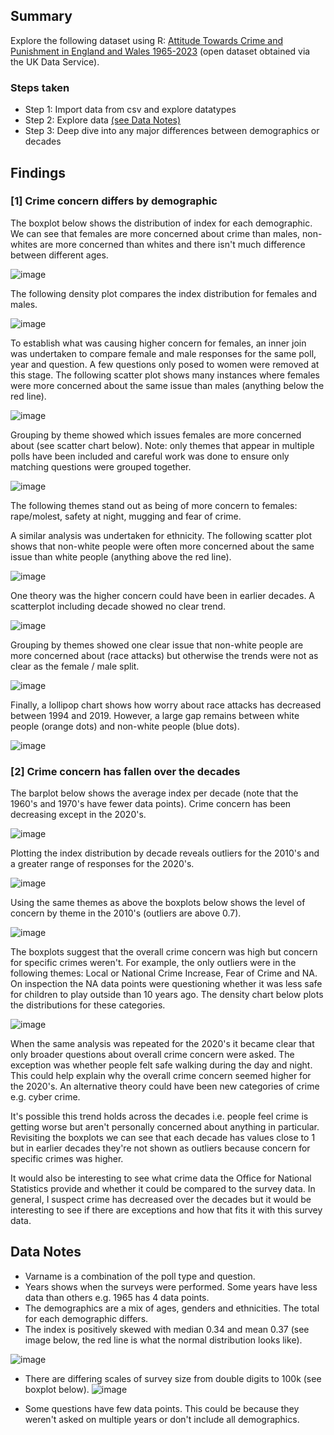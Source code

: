 ## Summary
Explore the following dataset using R: [Attitude Towards Crime and Punishment in England and Wales 1965-2023](https://beta.ukdataservice.ac.uk/datacatalogue/studies/study?id=857473) (open dataset obtained via the UK Data Service). 

### Steps taken

- Step 1: Import data from csv and explore datatypes
- Step 2: Explore data [(see Data Notes)](#data-notes)  
- Step 3: Deep dive into any major differences between demographics or decades

## Findings
### [1] Crime concern differs by demographic
The boxplot below shows the distribution of index for each demographic. We can see that females are more concerned about crime than males, non-whites are more concerned than whites and there isn't much difference between different ages. 

![image](https://github.com/user-attachments/assets/c555c9d8-5087-428f-8cff-83e7e94c385d)

The following density plot compares the index distribution for females and males.

![image](https://github.com/user-attachments/assets/5d455e92-5ba7-48ae-8e25-892f6748e6ba)

To establish what was causing higher concern for females, an inner join was undertaken to compare female and male responses for the same poll, year and question. A few questions only posed to women were removed at this stage. The following scatter plot shows many instances where females were more concerned about the same issue than males (anything below the red line). 

![image](https://github.com/user-attachments/assets/04f57f9d-f326-49c6-9145-bc3622c9b099)

Grouping by theme showed which issues females are more concerned about (see scatter chart below). Note: only themes that appear in multiple polls have been included and careful work was done to ensure only matching questions were grouped together. 

![image](https://github.com/user-attachments/assets/5da887e0-04a9-4121-9f14-c63edfe078fb)

The following themes stand out as being of more concern to females: rape/molest, safety at night, mugging and fear of crime.

A similar analysis was undertaken for ethnicity. The following scatter plot shows that non-white people were often more concerned about the same issue than white people (anything above the red line). 

![image](https://github.com/user-attachments/assets/de31f389-5038-4487-8891-30942fe270b1)

One theory was the higher concern could have been in earlier decades. A scatterplot including decade showed no clear trend. 

![image](https://github.com/user-attachments/assets/41042a4d-22f4-403a-a33e-f56686f86007)

Grouping by themes showed one clear issue that non-white people are more concerned about (race attacks) but otherwise the trends were not as clear as the female / male split. 

![image](https://github.com/user-attachments/assets/972f2683-b6db-405c-be4e-e945f3ed06f0)

Finally, a lollipop chart shows how worry about race attacks has decreased between 1994 and 2019. However, a large gap remains between white people (orange dots) and non-white people (blue dots). 

![image](https://github.com/user-attachments/assets/92c7d4f4-80fc-4a64-b51a-8e0d4dcf87f3)

### [2] Crime concern has fallen over the decades
The barplot below shows the average index per decade (note that the 1960's and 1970's have fewer data points). Crime concern has been decreasing except in the 2020's.

![image](https://github.com/user-attachments/assets/fcd99234-5063-4cce-8f5d-f4f6fd2cd10f)

Plotting the index distribution by decade reveals outliers for the 2010's and a greater range of responses for the 2020's.

![image](https://github.com/user-attachments/assets/b59f911b-a889-48c4-b4b8-d26a87a5b6ef)

Using the same themes as above the boxplots below shows the level of concern by theme in the 2010's (outliers are above 0.7).

![image](https://github.com/user-attachments/assets/4865cfcd-fc7b-41a7-a5d7-6b3c46ff1da3)

The boxplots suggest that the overall crime concern was high but concern for specific crimes weren't. For example, the only outliers were in the following themes: Local or National Crime Increase, Fear of Crime and NA. On inspection the NA data points were questioning whether it was less safe for children to play outside than 10 years ago. The density chart below plots the distributions for these categories.

![image](https://github.com/user-attachments/assets/7c35fc2a-73bb-44f5-9fdf-49f3f84c8b36)

When the same analysis was repeated for the 2020's it became clear that only broader questions about overall crime concern were asked. The exception was whether people felt safe walking during the day and night. This could help explain why the overall crime concern seemed higher for the 2020's. An alternative theory could have been new categories of crime e.g. cyber crime.

It's possible this trend holds across the decades i.e. people feel crime is getting worse but aren't personally concerned about anything in particular. Revisiting the boxplots we can see that each decade has values close to 1 but in earlier decades they're not shown as outliers because concern for specific crimes was higher.  

It would also be interesting to see what crime data the Office for National Statistics provide and whether it could be compared to the survey data. In general, I suspect crime has decreased over the decades but it would be interesting to see if there are exceptions and how that fits it with this survey data.

## Data Notes
- Varname is a combination of the poll type and question.
- Years shows when the surveys were performed. Some years have less data than others e.g. 1965 has 4 data points.
- The demographics are a mix of ages, genders and ethnicities. The total for each demographic differs.
- The index is positively skewed with median 0.34 and mean 0.37 (see image below, the red line is what the normal distribution looks like).

![image](https://github.com/user-attachments/assets/a5e5bfaf-f40f-4452-b439-7e1078cac35f)

- There are differing scales of survey size from double digits to 100k (see boxplot below).
![image](https://github.com/user-attachments/assets/e3488eb5-8699-49a3-919e-cdd0eaaf7e78)

- Some questions have few data points. This could be because they weren't asked on multiple years or don't include all demographics.
